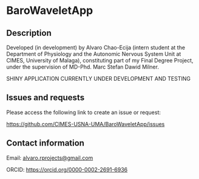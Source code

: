 # BaroWaveletApp

## Description

Developed (in development) by Alvaro Chao-Ecija (intern student at the 
Department of Physiology and the Autonomic Nervous System Unit at CIMES, University of
Malaga), constituting part of my Final Degree Project, under the supervision of MD-Phd. 
Marc Stefan Dawid Milner.

SHINY APPLICATION CURRENTLY UNDER DEVELOPMENT AND TESTING

## Issues and requests

Please access the following link to create an issue or request:

https://github.com/CIMES-USNA-UMA/BaroWaveletApp/issues

## Contact information

Email: alvaro.rprojects@gmail.com

ORCID: https://orcid.org/0000-0002-2691-6936
